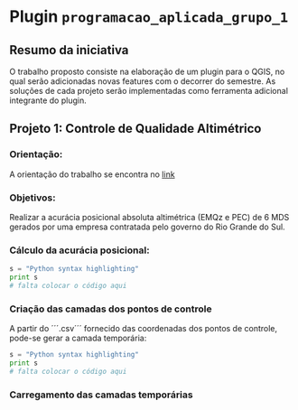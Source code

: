 # Plugin ```programacao_aplicada_grupo_1```

## Resumo da iniciativa

O trabalho proposto consiste na elaboração de um plugin para o QGIS, no qual serão adicionadas novas features com o decorrer do semestre. As soluções de cada projeto serão implementadas como ferramenta adicional integrante do plugin.

## Projeto 1: Controle de Qualidade Altimétrico

### Orientação:
A orientação do trabalho se encontra no [link](https://drive.google.com/file/d/1NM3SGzX03Ivp08Ya7gNVz9yaU5UBTaZG/view?usp=drive_web&authuser=3)

### Objetivos:
Realizar a acurácia posicional absoluta altimétrica (EMQz e PEC) de 6 MDS gerados por uma empresa contratada pelo governo do Rio Grande do Sul. 

### Cálculo da acurácia posicional:
```python
s = "Python syntax highlighting"
print s
# falta colocar o código aqui
```

### Criação das camadas dos pontos de controle

A partir do ´´´.csv´´´ fornecido das coordenadas dos pontos de controle, pode-se gerar a camada temporária:

```python
s = "Python syntax highlighting"
print s
# falta colocar o código aqui
```

### Carregamento das camadas temporárias
